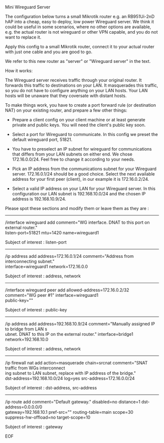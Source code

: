 
Mini Wireguard Server

The configuration below turns a small Mikrotik router e.g. an RB951Ui-2nD hAP
into a cheap, easy to deploy, low power Wireguard server. We think it could be
useful in some scenarios, where no other options are available, e.g. the actual
router is not wireguard or other VPN capable, and you do not want to replace it.

Apply this config to a small Mikrotik router, connect it to your actual router
with just one cable and you are good to go.

We refer to this new router as "server" or "Wireguard server" in the text.


How it works:

The Wireguard server receives traffic through your original router.
It forwards this traffic to destinations on your LAN. It masquerades this
traffic, so you do not have to configure anything on your LAN hosts.
Your LAN hosts will be unaware that they coversate with distant hosts.

To make things work, you have to create a port forward rule (or destination NAT)
on your existing router, and prepare a few other things:

- Prepare a client config on your client machine or at least generate
private and public keys. You will need the client's public key soon.

- Select a port for Wireguard to communicate. In this config we preset
the default wireguard port, 51821.

- You have to preselect an IP subnet for wireguard for communications that
differs from your LAN subnets on either end. We chose 172.16.0.0/24.
Feel free to change it according to your needs.

- Pick an IP address from the communications subnet for your Wireguard server.
172.16.0.1/24 should be a good choice. Select the next available address
for your first peer (client), in our example it is 172.16.0.2/24.

- Select a valid IP address on your LAN for your Wireguard server. In this
configuration our LAN subnet is 192.168.10.0/24 and the chosen IP address
is 192.168.10.9/24.

Please spot these sections and modify them or leave them as they are :

----

/interface wireguard
add comment="WG interface. DNAT to this port on external router." \
    listen-port=51821 mtu=1420 name=wireguard1

Subject of interest : listen-port

---- 

/ip address
add address=172.16.0.1/24 comment="Address from interconnecting subnet." \
    interface=wireguard1 network=172.16.0.0

Subject of interest : address, network

----

/interface wireguard peer
add allowed-address=172.16.0.2/32 comment="WG peer #1" interface=wireguard1 \
   public-key=""

Subject of interest : public-key

----

/ip address
add address=192.168.10.9/24 comment="Manually assigned IP to bridge from LAN s\
    ubnet. DNAT to this IP on the external router." interface=bridge1 \
    network=192.168.10.0

Subject of interest : address, network

----

/ip firewall nat
add action=masquerade chain=srcnat comment="SNAT traffic from WGs interconnect\
    ing subnet to LAN subnet, replace with IP address of the bridge." \
    dst-address=192.168.10.0/24 log=yes src-address=172.16.0.0/24

Subject of interest : dst-address, src-address

----

/ip route
add comment="Default gateway." disabled=no distance=1 dst-address=0.0.0.0/0 \
    gateway=192.168.10.1 pref-src="" routing-table=main scope=30 \
    suppress-hw-offload=no target-scope=10

Subject of interest : gateway

EOF
